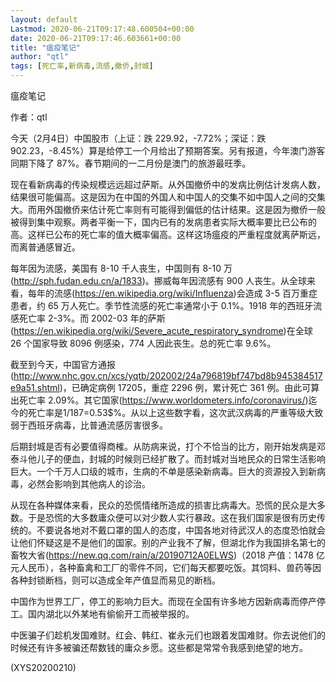 ```yaml
---
layout: default
Lastmod: 2020-06-21T09:17:48.600504+00:00
date: 2020-06-21T09:17:46.603661+00:00
title: "瘟疫笔记"
author: "qtl"
tags: [死亡率,新病毒,流感,撤侨,封城]
---
```


瘟疫笔记

作者：qtl

今天（2月4日）中国股市（上证：跌 229.92，-7.72%；深证：跌 902.23，-8.45%）算是给停工一个月给出了预期答案。另有报道，今年澳门游客同期下降了 87%。春节期间的一二月份是澳门的旅游最旺季。

现在看新病毒的传染规模远远超过萨斯。从外国撤侨中的发病比例估计发病人数，结果很可能偏高。这是因为在中国的外国人和中国人的交集不如中国人之间的交集大。而用外国撤侨来估计死亡率则有可能得到偏低的估计结果。这是因为撤侨一般被得到集中观察。两者平衡一下，国内已有的发病患者实际大概率要比已公布的高。这样已公布的死亡率的值大概率偏高。这样这场瘟疫的严重程度就离萨斯远，而离普通感冒近。

每年因为流感，美国有 8-10 千人丧生，中国则有 8-10 万(http://sph.fudan.edu.cn/a/1833)。挪威每年因流感有 900 人丧生。从全球来看，每年的流感(https://en.wikipedia.org/wiki/Influenza)会造成 3-5 百万重症患者，约 65 万人死亡。季节性流感的死亡率通常小于 0.1%。1918 年的西班牙流感死亡率 2-3%。而 2002-03 年的萨斯(https://en.wikipedia.org/wiki/Severe_acute_respiratory_syndrome)在全球 26 个国家导致 8096 例感染，774 人因此丧生。总的死亡率 9.6%。

截至到今天，中国官方通报(http://www.nhc.gov.cn/xcs/yqtb/202002/24a796819bf747bd8b945384517e9a51.shtml)，已确定病例 17205，重症 2296 例，累计死亡 361 例。由此可算出死亡率 2.09%。其它国家(https://www.worldometers.info/coronavirus/)迄今的死亡率是1/187=0.53$%。从以上这些数字看，这次武汉病毒的严重等级大致弱于西班牙病毒，比普通流感厉害很多。

后期封城是否有必要值得商榷。从防病来说，打个不恰当的比方，刚开始发病是邓泰斗他儿子的便血，封城的时候则已经扩散了。而封城对当地民众的日常生活影响巨大。一个千万人口级的城市，生病的不单是感染新病毒。巨大的资源投入到新病毒，必然会影响到其他病人的诊治。

从现在各种媒体来看，民众的恐慌情绪所造成的损害比病毒大。恐慌的民众是大多数。于是恐慌的大多数庸众便可以对少数人实行暴政。这在我们国家是很有历史传统的。不要说各地对不戴口罩的国人的态度，中国各地对待武汉人的态度恐怕就会让他们怀疑这是不是他们的国家。别的产业我不了解，但湖北作为我国排名第七的畜牧大省(https://new.qq.com/rain/a/20190712A0ELWS)（2018 产值：1478 亿元人民币），各种畜禽和工厂的零件不同，它们每天都要吃饭。其饲料、兽药等因各种封锁断档，则可以造成全年产值显而易见的断档。

中国作为世界工厂，停工的影响力巨大。而现在全国有许多地方因新病毒而停产停工。国内湖北以外某地有偷偷开工而被举报的。

中医骗子们趁机发国难财。红会、韩红、崔永元们也跟着发国难财。你去说他们的时候还有许多被骗还帮数钱的庸众乡愿。这些都是常常令我感到绝望的地方。

(XYS20200210)

